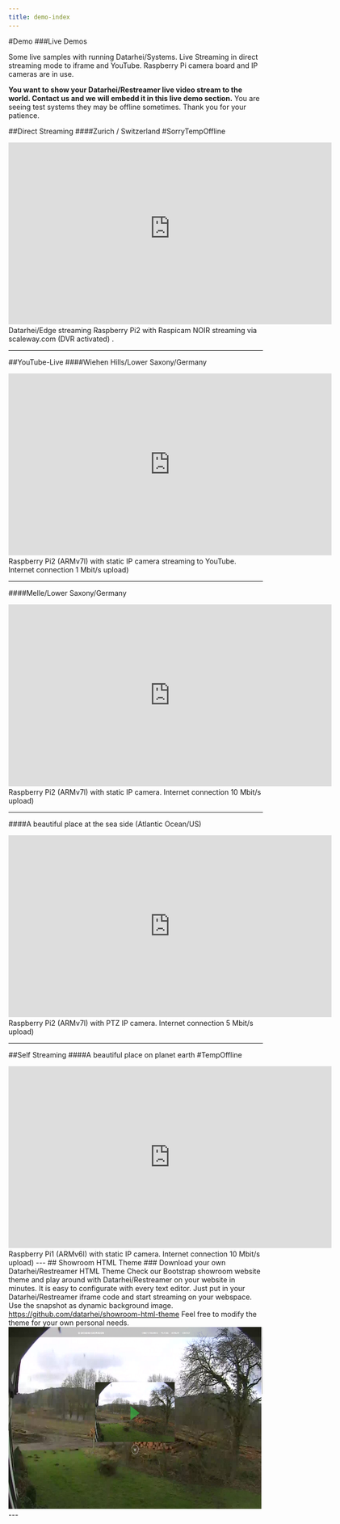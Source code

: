 ```yaml
---
title: demo-index
---
```

#Demo 
###Live Demos

Some live samples with running Datarhei/Systems. Live Streaming in direct streaming mode to iframe and YouTube. 
Raspberry Pi camera board and IP cameras are in use.  

**You want to show your Datarhei/Restreamer live video stream to the world. Contact us and we will embedd it in this live demo section.** 
You are seeing test systems they may be offline sometimes. Thank you for your patience.

##Direct Streaming
####Zurich / Switzerland #SorryTempOffline

<iframe width="640" height="360" src="https://f136fb70-2695-4de0-a2f7-a7f0068ba466.pub.cloud.scaleway.com/?stream=raspicam" name="restreamer-player" scrolling="no" frameborder="0" webkitallowfullscreen="true" mozallowfullscreen="true" allowfullscreen="true"></iframe>  
Datarhei/Edge streaming Raspberry Pi2 with Raspicam NOIR streaming via scaleway.com (DVR activated) . 

---
##YouTube-Live
####Wiehen Hills/Lower Saxony/Germany

<iframe width="640" height="360" src="https://www.youtube.com/embed/2thkGfAZ4gE" frameborder="0" allowfullscreen></iframe> 
Raspberry Pi2 (ARMv7l) with static IP camera streaming to YouTube. Internet connection 1 Mbit/s upload)  

---
####Melle/Lower Saxony/Germany 

<iframe width="640" height="360" src="https://www.youtube.com/embed/ZGpVkR1igHQ" frameborder="0" allowfullscreen></iframe>
Raspberry Pi2 (ARMv7l) with static IP camera. Internet connection 10 Mbit/s upload)  

---
####A beautiful place at the sea side (Atlantic Ocean/US)

<iframe width="640" height="360" src="https://www.youtube.com/embed/Eqr9RQWkTBs" frameborder="0" allowfullscreen></iframe>
Raspberry Pi2 (ARMv7l) with PTZ IP camera. Internet connection 5 Mbit/s upload)  

---
##Self Streaming
####A beautiful place on planet earth #TempOffline

<iframe src="http://178.196.106.202:8080/player.html" name="restreamer-player" width="640" height="360" scrolling="no" frameborder="0" webkitallowfullscreen="true" mozallowfullscreen="true" allowfullscreen="true"></iframe> 
Raspberry Pi1 (ARMv6l) with static IP camera. Internet connection 10 Mbit/s upload)  
---
## Showroom HTML Theme
### Download your own Datarhei/Restreamer HTML Theme
Check our Bootstrap showroom website theme and play around with Datarhei/Restreamer on your website in minutes. It is easy to configurate with every text editor. Just put in your Datarhei/Restreamer iframe code and start streaming on your webspace. Use the snapshot as dynamic background image. <a href="https://github.com/datarhei/showroom-html-theme" target="_blank">https://github.com/datarhei/showroom-html-theme</a> Feel free to modify the theme for your own personal needs.

<img src="../img/showroom-theme-scr.jpg" width="640" height="360">
---
